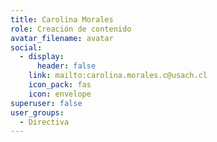 ```yaml
---
title: Carolina Morales
role: Creación de contenido
avatar_filename: avatar
social:
  - display:
      header: false
    link: mailto:carolina.morales.c@usach.cl
    icon_pack: fas
    icon: envelope
superuser: false
user_groups:
  - Directiva
---
```

